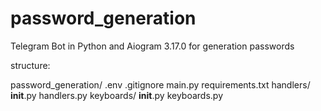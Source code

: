# password_generation
Telegram Bot in Python and Аiogram 3.17.0 for generation passwords

structure:

password_generation/
.env
.gitignore
main.py
requirements.txt
handlers/
    __init__.py
    handlers.py
keyboards/
    __init__.py
    keyboards.py